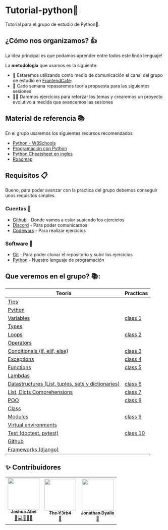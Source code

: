 # Tutorial-python🐍

Tutorial para el grupo de estudio de Python🐍.

## ¿Cómo nos organizamos? 👍

La idea principal es que podamos aprender entre todos este lindo lenguaje!

La **metodología** que usamos es la siguiente:

- 📢 Estaremos utilizando como medio de comunicación el canal del grupo de estudio en [FrontendCafé](https://discord.gg/frontendcafe):
- 💪 Cada semana repasaremos teoría propuesta para las siguientes sesiones
- 🏃‍♂️ Daremos ejercicios para reforzar los temas y crearemos un proyecto evolutivo a medida que avancemos las sesiones

## Material de referencia 📚

En el grupo usaremos los siguientes recursos recomendados:

- [Python - W3Schools](https://www.w3schools.com/python/default.asp)
- [Programación con Python](https://aprendeconalf.es/docencia/python/manual/)
- [Python Cheatsheet en ingles](https://www.pythoncheatsheet.org/)
- [Roadmap](https://roadmap.sh/python)

## Requisitos 📋

Bueno, para poder avanzar con la practica del grupo debemos conseguir unos requisitos
simples.

### Cuentas 📝

- [Github](https://github.com/) - Donde vamos a estar subiendo los ejercicios
- [Discord](https://discord.gg/) - Para poder comunicarnos
- [Codewars](https://www.codewars.com) - Para realizar ejercicios

### Software 🧰

- [Git](https://git-scm.com/) - Para poder clonar el repositorio y subir los ejercicios
- [Python](https://github.com/joshuaabel1/FEC_PSG/blob/main/teoria/instalacion.md) - Nuestro lenguaje de programación

## Que veremos en el grupo? 📚:

| Teoría                                               | Practicas  |
| ---------------------------------------------------- | ---------- |
| [Tips]                                               |            |
| [Python]                                             |            |
| [Variables]                                          | [class 1]  |
| [Types]                                              |            |
| [Loops]                                              | [class 2]  |
| [Operators]                                          |            |
| [Conditionals (if, elif, else)]                      | [class 3]  |
| [Exceptions]                                         | [class 4]  |
| [Functions]                                          | [class 5]  |
| [Lambdas]                                            |            |
| [Datastructures (List, tuples, sets y dictionaries)] | [class 6]  |
| [List, Dicts Comprehensions]                         | [class 7]  |
| [POO]                                                | [class 8]  |
| [Class]                                              |            |
| [Modules]                                            | [class 9]  |
| [Virtual environments]                               |            |
| [Test (doctest, pytest)]                             | [class 10] |
| [Github]                                             |            |
| [Frameworks (django)]                                |            |

[python]: ./theory/python.md
[tips]: ./theory/tips.md
[variables]: ./theory/variables.md
[types]: ./theory/types.md
[operators]: ./theory/operators.md
[loops]: ./theory/loops.md
[conditionals (if, elif, else)]: ./theory/conditionals.md
[exceptions]: ./theory/exceptions.md
[functions]: ./theory/functions.md
[datastructures (list, tuples, sets y dictionaries)]: ./theory/datastructures.md
[lambdas]: ./theory/lambdas.md
[list, dicts comprehensions]: ./theory/comprehensions.md
[poo]: ./theory/poo.md
[class]: ./theory/class.md
[modules]: ./theory/modules.md
[test (doctest, pytest)]: ./theory/test.md
[virtual environments]: ./theory/enviroments.md
[github]: ./theory/github.md
[frameworks (django)]: ./theory/frameworks.md
[class 1]: ./practices/class_1.md
[class 2]: ./practices/class_2.md
[class 3]: ./practices/class_3.md
[class 4]: ./practices/class_4.md
[class 5]: ./practices/class_5.md
[class 6]: ./practices/class_6.md
[class 7]: ./practices/class_7.md
[class 8]: ./practices/class_8.md
[class 9]: ./practices/class_9.md
[class 10]: ./practices/test_class_10.md

## ✨ Contribuidores

<table>
  <tr>
        <td align="center"><a href="https://github.com/joshuaabel1"><img src="https://avatars.githubusercontent.com/u/88058984?v=4" width="100px;" alt=""/><br /><sub><b>Joshua Abel</b></sub></a><br /><a href="#!"  title="Documentation">📖</a><a href="#!"  title="Code">💻</a><a href="#!"  title="Mentoring">🧑‍🏫</a><a href="#!"  title="projectManagement">📆</a>
    </td>
        <td align="center"><a href="https://www.y3rb1t4.com.ar/"><img src="https://avatars.githubusercontent.com/u/12781133?v=4" width="100px;" alt=""/><br /><sub><b>The Y3rb4</b></sub></a><br /><a href="#!"  title="Documentation">📖</a>
    </td>
        <td align="center"><a href="https://jonathan.com.ar/es"><img src="https://avatars.githubusercontent.com/u/68082746?v=4?s=100" width="100px;" alt=""/><br /><sub><b>Jonathan Dyallo</b></sub></a><br /><a href="#!"  title="Documentation">📖</a>
    </td>
  </tr>
</table>
